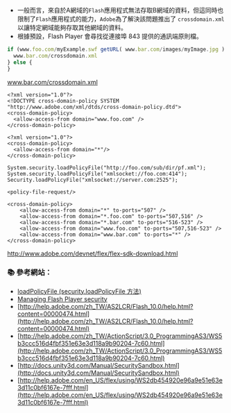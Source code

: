- 一般而言，來自於A網域的`Flash`應用程式無法存取B網域的資料，但這同時也限制了`Flash`應用程式的能力，`Adobe`為了解決該問題推出了 `crossdomain.xml` 以讓特定網域能夠存取其他網域的資料。
- 根據預設，Flash Player 會尋找從連接埠 843 提供的通訊端原則檔。

```js
if (www.foo.com/myExample.swf getURL( www.bar.com/images/myImage.jpg ) ) {
  www.bar.com/crossdomain.xml
} else {
}
```

www.bar.com/crossdomain.xml
```
<?xml version="1.0"?> 
<!DOCTYPE cross-domain-policy SYSTEM "http://www.adobe.com/xml/dtds/cross-domain-policy.dtd"> 
<cross-domain-policy> 
  <allow-access-from domain="www.foo.com" /> 
</cross-domain-policy>
```


```
<?xml version="1.0"?>
<cross-domain-policy>
  <allow-access-from domain="*"/>
</cross-domain-policy>
```


```
System.security.loadPolicyFile("http://foo.com/sub/dir/pf.xml");
System.security.loadPolicyFile("xmlsocket://foo.com:414");
Security.loadPolicyFile("xmlsocket://server.com:2525");
```

```
<policy-file-request/>
```

```
<cross-domain-policy> 
    <allow-access-from domain="*" to-ports="507" /> 
    <allow-access-from domain="*.foo.com" to-ports="507,516" /> 
    <allow-access-from domain="*.bar.com" to-ports="516-523" /> 
    <allow-access-from domain="www.foo.com" to-ports="507,516-523" /> 
    <allow-access-from domain="www.bar.com" to-ports="*" /> 
</cross-domain-policy>
```



http://www.adobe.com/devnet/flex/flex-sdk-download.html



### :books: 參考網站：
- [loadPolicyFile (security.loadPolicyFile 方法)](http://help.adobe.com/zh_TW/as2/reference/flashlite/WS5b3ccc516d4fbf351e63e3d118ccf9c47f-7a8b.html)
- [Managing Flash Player security](http://help.adobe.com/en_US/Flex/4.0/UsingFlashBuilder/WS6f97d7caa66ef6eb1e63e3d11b6c4d0d21-7ec3.html)
- [http://help.adobe.com/zh_TW/AS2LCR/Flash_10.0/help.html?content=00000474.html](http://help.adobe.com/zh_TW/AS2LCR/Flash_10.0/help.html?content=00000474.html)
- [http://help.adobe.com/zh_TW/ActionScript/3.0_ProgrammingAS3/WS5b3ccc516d4fbf351e63e3d118a9b90204-7c60.html](http://help.adobe.com/zh_TW/ActionScript/3.0_ProgrammingAS3/WS5b3ccc516d4fbf351e63e3d118a9b90204-7c60.html)
- [http://docs.unity3d.com/Manual/SecuritySandbox.html](http://docs.unity3d.com/Manual/SecuritySandbox.html)
- [http://help.adobe.com/en_US/flex/using/WS2db454920e96a9e51e63e3d11c0bf6167e-7fff.html](http://help.adobe.com/en_US/flex/using/WS2db454920e96a9e51e63e3d11c0bf6167e-7fff.html)
